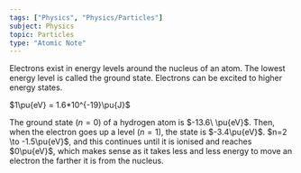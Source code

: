 ```yaml
---
tags: ["Physics", "Physics/Particles"]
subject: Physics
topic: Particles
type: "Atomic Note"
---
```


Electrons exist in energy levels around the nucleus of an atom. The lowest energy level is called the ground state. Electrons can be excited to higher energy states.

$1\pu{eV} = 1.6*10^{-19}\pu{J}$

The ground state ($n=0$) of a hydrogen atom is $-13.6\ \pu{eV}$.
Then, when the electron goes up a level ($n=1$), the state is $-3.4\pu{eV}$.
$n=2 \to -1.5\pu{eV}$, and this continues until it is ionised and reaches $0\pu{eV}$, which makes sense as it takes less and less energy to move an electron the farther it is from the nucleus.